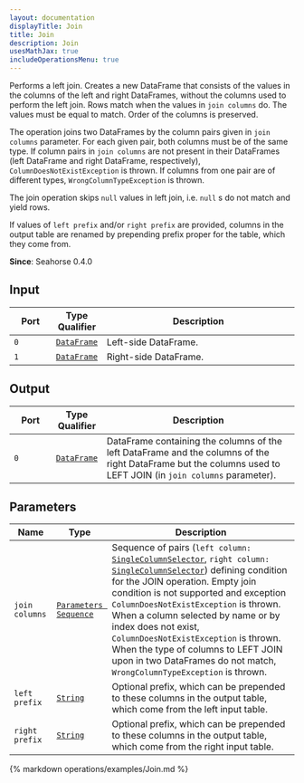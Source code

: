 ```yaml
---
layout: documentation
displayTitle: Join
title: Join
description: Join
usesMathJax: true
includeOperationsMenu: true
---
```


Performs a left join. Creates a new DataFrame that consists of the values in
the columns of the left and right DataFrames, without the columns used to perform the left join.
Rows match when the values in ``join columns`` do. The values must be equal to match.
Order of the columns is preserved.

The operation joins two DataFrames by the column pairs given in ``join columns`` parameter.
For each given pair, both columns must be of the same type. If column pairs in ``join columns``
are not present in their DataFrames (left DataFrame and right DataFrame, respectively),
``ColumnDoesNotExistException`` is thrown. If columns from one pair are of different types,
``WrongColumnTypeException`` is thrown.

The join operation skips ``null`` values in left join, i.e. ``null`` s do not match and yield rows.

If values of ``left prefix`` and/or ``right prefix`` are provided, columns in the output table
are renamed by prepending prefix proper for the table, which they come from.

**Since**: Seahorse 0.4.0

## Input

<table>
<thead>
<tr>
<th style="width:15%">Port</th>
<th style="width:15%">Type Qualifier</th>
<th style="width:70%">Description</th>
</tr>
</thead>
<tbody>
<tr>
<td><code>0</code></td>
<td><code><a href="../classes/dataframe.html">DataFrame</a></code></td>
<td>Left-side DataFrame.</td>
</tr>
<tr>
<td><code>1</code></td>
<td><code><a href="../classes/dataframe.html">DataFrame</a></code></td>
<td>Right-side DataFrame.</td>
</tr>
</tbody>
</table>

## Output

<table>
<thead>
<tr>
<th style="width:15%">Port</th>
<th style="width:15%">Type Qualifier</th>
<th style="width:70%">Description</th>
</tr>
</thead>
<tbody>
<tr>
<td><code>0</code></td>
<td><code><a href="../classes/dataframe.html">DataFrame</a></code></td>
<td>DataFrame containing the columns of the left DataFrame
       and the columns of the right DataFrame but the columns
       used to LEFT JOIN (in <code>join columns</code> parameter).</td>
</tr>
</tbody>
</table>

## Parameters

<table class="table">
<thead>
<tr>
<th style="width:15%">Name</th>
<th style="width:15%">Type</th>
<th style="width:70%">Description</th>
</tr>
</thead>
<tbody>
<tr>
<td><code>join columns</code></td>
<td><code><a href="../parameter_types.html#parameters_sequence">Parameters Sequence</a></code></td>
<td>Sequence of pairs (<code>left column: <a href="../parameter_types.html#single_column_selector">SingleColumnSelector</a></code>,
   <code>right column: <a href="../parameter_types.html#single_column_selector">SingleColumnSelector</a></code>) defining condition for the JOIN operation.
   Empty join condition is not supported and exception <code>ColumnDoesNotExistException</code> is thrown.
   When a column selected by name or by index does not exist, <code>ColumnDoesNotExistException</code> is thrown.
   When the type of columns to LEFT JOIN upon in two DataFrames do not match,
   <code>WrongColumnTypeException</code> is thrown.</td>
</tr>
<tr>
<td><code>left prefix</code></td>
<td><code><a href="../parameter_types.html#string">String</a></code></td>
<td>Optional prefix, which can be prepended
   to these columns in the output table, which come from the left input table.</td>
</tr>
<tr>
<td><code>right prefix</code></td>
<td><code><a href="../parameter_types.html#string">String</a></code></td>
<td>Optional prefix, which can be prepended
   to these columns in the output table, which come from the right input table.</td>
</tr>
</tbody>
</table>

{% markdown operations/examples/Join.md %}
